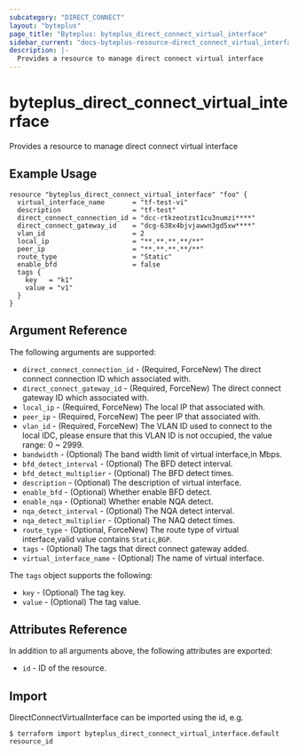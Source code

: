 ```yaml
---
subcategory: "DIRECT_CONNECT"
layout: "byteplus"
page_title: "Byteplus: byteplus_direct_connect_virtual_interface"
sidebar_current: "docs-byteplus-resource-direct_connect_virtual_interface"
description: |-
  Provides a resource to manage direct connect virtual interface
---
```

# byteplus_direct_connect_virtual_interface
Provides a resource to manage direct connect virtual interface
## Example Usage
```hcl
resource "byteplus_direct_connect_virtual_interface" "foo" {
  virtual_interface_name       = "tf-test-vi"
  description                  = "tf-test"
  direct_connect_connection_id = "dcc-rtkzeotzst1cu3numzi****"
  direct_connect_gateway_id    = "dcg-638x4bjvjawwn3gd5xw****"
  vlan_id                      = 2
  local_ip                     = "**.**.**.**/**"
  peer_ip                      = "**.**.**.**/**"
  route_type                   = "Static"
  enable_bfd                   = false
  tags {
    key   = "k1"
    value = "v1"
  }
}
```
## Argument Reference
The following arguments are supported:
* `direct_connect_connection_id` - (Required, ForceNew) The direct connect connection ID which associated with.
* `direct_connect_gateway_id` - (Required, ForceNew) The direct connect gateway ID which associated with.
* `local_ip` - (Required, ForceNew) The local IP that associated with.
* `peer_ip` - (Required, ForceNew) The peer IP that associated with.
* `vlan_id` - (Required, ForceNew) The VLAN ID used to connect to the local IDC, please ensure that this VLAN ID is not occupied, the value range: 0 ~ 2999.
* `bandwidth` - (Optional) The band width limit of virtual interface,in Mbps.
* `bfd_detect_interval` - (Optional) The BFD detect interval.
* `bfd_detect_multiplier` - (Optional) The BFD detect times.
* `description` - (Optional) The description of virtual interface.
* `enable_bfd` - (Optional) Whether enable BFD detect.
* `enable_nqa` - (Optional) Whether enable NQA detect.
* `nqa_detect_interval` - (Optional) The NQA detect interval.
* `nqa_detect_multiplier` - (Optional) The NAQ detect times.
* `route_type` - (Optional, ForceNew) The route type of virtual interface,valid value contains `Static`,`BGP`.
* `tags` - (Optional) The tags that direct connect gateway added.
* `virtual_interface_name` - (Optional) The name of virtual interface.

The `tags` object supports the following:

* `key` - (Optional) The tag key.
* `value` - (Optional) The tag value.

## Attributes Reference
In addition to all arguments above, the following attributes are exported:
* `id` - ID of the resource.



## Import
DirectConnectVirtualInterface can be imported using the id, e.g.
```
$ terraform import byteplus_direct_connect_virtual_interface.default resource_id
```

